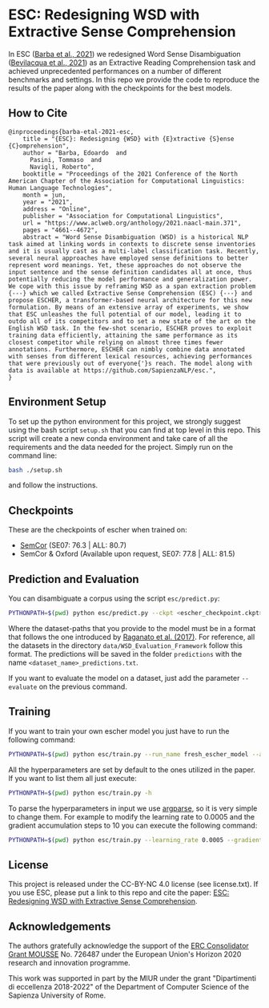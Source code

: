 # ESC: Redesigning WSD with Extractive Sense Comprehension
In ESC ([Barba et al., 2021](https://www.aclweb.org/anthology/2021.naacl-main.371/)) we redesigned Word Sense 
Disambiguation ([Bevilacqua et al., 2021](https://mbevila.github.io/)) as an Extractive Reading Comprehension task and achieved unprecedented performances on a number of 
different benchmarks and settings. In this repo we provide the code to reproduce the results of the paper along with the
checkpoints for the best models.

## How to Cite
```
@inproceedings{barba-etal-2021-esc,
    title = "{ESC}: Redesigning {WSD} with {E}xtractive {S}ense {C}omprehension",
    author = "Barba, Edoardo  and
      Pasini, Tommaso  and
      Navigli, Roberto",
    booktitle = "Proceedings of the 2021 Conference of the North American Chapter of the Association for Computational Linguistics: Human Language Technologies",
    month = jun,
    year = "2021",
    address = "Online",
    publisher = "Association for Computational Linguistics",
    url = "https://www.aclweb.org/anthology/2021.naacl-main.371",
    pages = "4661--4672",
    abstract = "Word Sense Disambiguation (WSD) is a historical NLP task aimed at linking words in contexts to discrete sense inventories and it is usually cast as a multi-label classification task. Recently, several neural approaches have employed sense definitions to better represent word meanings. Yet, these approaches do not observe the input sentence and the sense definition candidates all at once, thus potentially reducing the model performance and generalization power. We cope with this issue by reframing WSD as a span extraction problem {---} which we called Extractive Sense Comprehension (ESC) {---} and propose ESCHER, a transformer-based neural architecture for this new formulation. By means of an extensive array of experiments, we show that ESC unleashes the full potential of our model, leading it to outdo all of its competitors and to set a new state of the art on the English WSD task. In the few-shot scenario, ESCHER proves to exploit training data efficiently, attaining the same performance as its closest competitor while relying on almost three times fewer annotations. Furthermore, ESCHER can nimbly combine data annotated with senses from different lexical resources, achieving performances that were previously out of everyone{'}s reach. The model along with data is available at https://github.com/SapienzaNLP/esc.",
}
```


## Environment Setup
To set up the python environment for this project, we strongly suggest using the bash script ```setup.sh``` that 
you can find at top level in this repo. This script will create a new conda environment and take care of all
the requirements and the data needed for the project. Simply run on the command line:
```bash
bash ./setup.sh
```
and follow the instructions.


## Checkpoints
These are the checkpoints of escher when trained on:
- [SemCor](https://drive.google.com/file/d/100jxjLIdmSzrMXXOWgrPz93EG0JBnkfr/view?usp=sharing) (SE07: 76.3 | ALL: 80.7)
- SemCor & Oxford (Available upon request, SE07: 77.8 | ALL: 81.5)

## Prediction and Evaluation
You can disambiguate a corpus using the script ```esc/predict.py```:
```bash
PYTHONPATH=$(pwd) python esc/predict.py --ckpt <escher_checkpoint.ckpt> --dataset-paths data/WSD_Evaluation_Framework/Evaluation_Datasets/semeval2007/semeval2007.data.xml --prediction-types probabilistic
```

Where the dataset-paths that you provide to the model must be in a format that follows the one introduced by [Raganato et al. (2017)](https://www.aclweb.org/anthology/E17-1010/).
For reference, all the datasets in the directory ```data/WSD_Evaluation_Framework``` follow this format.
The predictions will be saved in the folder ```predictions``` with the name ```<dataset_name>_predictions.txt```.

If you want to evaluate the model on a dataset, just add the parameter ```--evaluate``` on the previous command.

## Training
If you want to train your own escher model you just have to run the following command:
```bash
PYTHONPATH=$(pwd) python esc/train.py --run_name fresh_escher_model --add_glosses_noise --train_path data/WSD_Evaluation_Framework/Training_Corpora/SemCor/semcor.data.xml
```

All the hyperparameters are set by default to the ones utilized in the paper. If you want to 
list them all just execute:
```bash
PYTHONPATH=$(pwd) python esc/train.py -h
```

To parse the hyperparameters in input we use [argparse](https://docs.python.org/3/library/argparse.html),
so it is very simple to change them. For example to modify the learning rate to 0.0005 and the gradient 
accumulation steps to 10 you can execute the following command:
```bash
PYTHONPATH=$(pwd) python esc/train.py --learning_rate 0.0005 --gradient_acc_steps 10 --run_name fresh_escher_model --add_glosses_noise --train_path data/WSD_Evaluation_Framework/Training_Corpora/SemCor/semcor.data.xml
```

## License
This project is released under the CC-BY-NC 4.0 license (see license.txt). If you use ESC, please put a link to this repo and cite the paper: [ESC: Redesigning WSD with Extractive Sense Comprehension](https://www.aclweb.org/anthology/2021.naacl-main.371/).

## Acknowledgements
The authors gratefully acknowledge the support of the [ERC Consolidator Grant MOUSSE](http://mousse-project.org) No. 726487 under the European Union's Horizon 2020 research and innovation programme.

This work was supported in part by the MIUR under the grant "Dipartimenti di eccellenza 2018-2022" of the Department of Computer Science of the Sapienza University of Rome.
